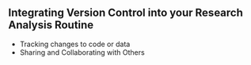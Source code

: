 Integrating Version Control into your Research Analysis Routine
-

+ Tracking changes to code or data
+ Sharing and Collaborating with Others
